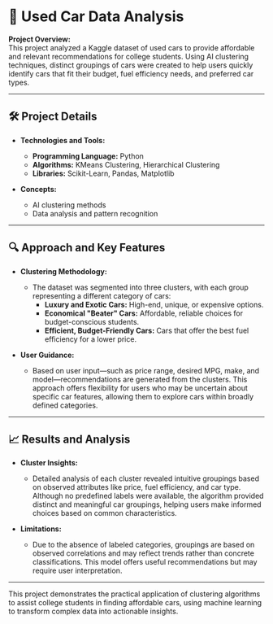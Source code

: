 # 🚗 Used Car Data Analysis

**Project Overview:**  
This project analyzed a Kaggle dataset of used cars to provide affordable and relevant recommendations for college students. Using AI clustering techniques, distinct groupings of cars were created to help users quickly identify cars that fit their budget, fuel efficiency needs, and preferred car types.

---

## 🛠️ Project Details

- **Technologies and Tools:**

  - **Programming Language:** Python
  - **Algorithms:** KMeans Clustering, Hierarchical Clustering
  - **Libraries:** Scikit-Learn, Pandas, Matplotlib

- **Concepts:**
  - AI clustering methods
  - Data analysis and pattern recognition

---

## 🔍 Approach and Key Features

- **Clustering Methodology:**

  - The dataset was segmented into three clusters, with each group representing a different category of cars:
    - **Luxury and Exotic Cars:** High-end, unique, or expensive options.
    - **Economical "Beater" Cars:** Affordable, reliable choices for budget-conscious students.
    - **Efficient, Budget-Friendly Cars:** Cars that offer the best fuel efficiency for a lower price.

- **User Guidance:**
  - Based on user input—such as price range, desired MPG, make, and model—recommendations are generated from the clusters. This approach offers flexibility for users who may be uncertain about specific car features, allowing them to explore cars within broadly defined categories.

---

## 📈 Results and Analysis

- **Cluster Insights:**

  - Detailed analysis of each cluster revealed intuitive groupings based on observed attributes like price, fuel efficiency, and car type. Although no predefined labels were available, the algorithm provided distinct and meaningful car groupings, helping users make informed choices based on common characteristics.

- **Limitations:**
  - Due to the absence of labeled categories, groupings are based on observed correlations and may reflect trends rather than concrete classifications. This model offers useful recommendations but may require user interpretation.

---

This project demonstrates the practical application of clustering algorithms to assist college students in finding affordable cars, using machine learning to transform complex data into actionable insights.
